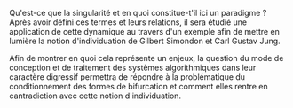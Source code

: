 Qu'est-ce que la singularité et en quoi constitue-t'il ici un paradigme ? Après avoir défini ces termes et leurs relations, il sera étudié une application de cette dynamique au travers d'un exemple afin de mettre en lumière la notion d'individuation de Gilbert Simondon et Carl Gustav Jung.

Afin de montrer en quoi cela représente un enjeux, la question du mode de conception et de traitement des systèmes algorithmiques dans leur caractère digressif permettra de répondre à la problématique du conditionnement des formes de bifurcation et comment elles rentre en cantradiction avec cette notion d'individuation.
